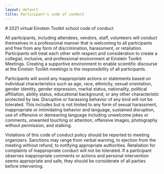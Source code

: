 ```yaml
---
layout: default
title: Participant's code of conduct
---
```


<div class="col-xs-12" markdown="1">
# 2021 virtual Einstein Toolkit school code of conduct

All participants, including attendees, vendors, staff, volunteers will conduct themselves in a professional manner that is welcoming to all participants and free from any form of discrimination, harassment, or retaliation. Participants will treat each other with respect and consideration to create a collegial, inclusive, and professional environment at Einstein Toolkit Meetings. Creating a supportive environment to enable scientific discourse at the Einstein Toolkit meetings is the responsibility of all participants.

Participants will avoid any inappropriate actions or statements based on individual characteristics such as age, race, ethnicity, sexual orientation, gender identity, gender expression, marital status, nationality, political affiliation, ability status, educational background, or any other characteristic protected by law. Disruptive or harassing behavior of any kind will not be tolerated. This includes but is not limited to any form of sexual harassment, inappropriate or intimidating behavior and language, sustained disruption, use of offensive or demeaning language including unwelcome jokes or comments, unwanted touching or attention, offensive images, photography without permission, and stalking.

Violations of this code of conduct policy should be reported to meeting organizers. Sanctions may range from verbal warning, to ejection from the meeting without refund, to notifying appropriate authorities. Retaliation for complaints of inappropriate conduct will not be tolerated. If a participant observes inappropriate comments or actions and personal intervention seems appropriate and safe, they should be considerate of all parties before intervening.
</div>
